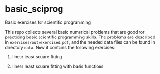 # basic_sciprog
Basic exercises for scientific programming

This repo collects several basic numerical problems that are good for practicing basic scientific programming skills. The problems are described in `exercises/out/exercised.pdf`, and the needed data files can be found in directory `data`. Now it contains the following exercises:

1. linear least square fitting

2. linear least square fitting with basis functions
